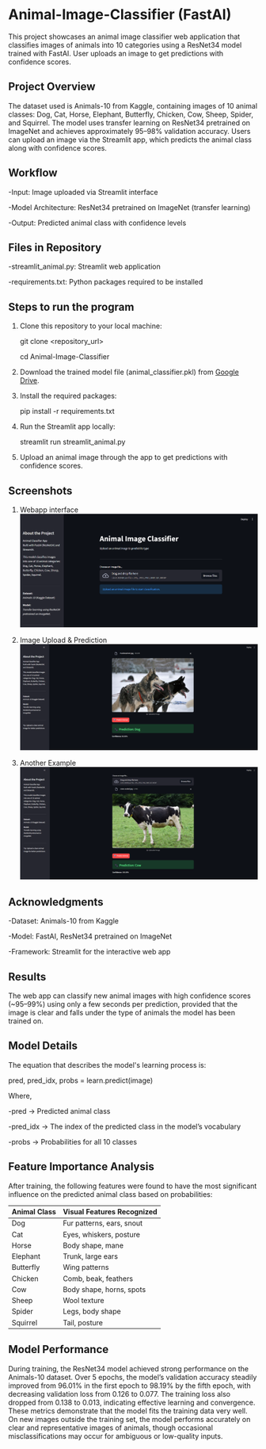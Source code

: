# Animal-Image-Classifier (FastAI)

This project showcases an animal image classifier web application that classifies images of animals into 10 categories using a ResNet34 model trained with FastAI. User uploads an image to get predictions with confidence scores.

Project Overview
----------------
The dataset used is Animals-10 from Kaggle, containing images of 10 animal classes: Dog, Cat, Horse, Elephant, Butterfly, Chicken, Cow, Sheep, Spider, and Squirrel. The model uses transfer learning on ResNet34 pretrained on ImageNet and achieves approximately 95–98% validation accuracy. Users can upload an image via the Streamlit app, which predicts the animal class along with confidence scores.

Workflow
-------------
-Input: Image uploaded via Streamlit interface

-Model Architecture: ResNet34 pretrained on ImageNet (transfer learning)

-Output: Predicted animal class with confidence levels

Files in Repository
-------------------
-streamlit_animal.py: Streamlit web application
  
-requirements.txt: Python packages required to be installed

Steps to run the program 
------------------------
1. Clone this repository to your local machine:

    git clone <repository_url>
    
    cd Animal-Image-Classifier

2. Download the trained model file (animal_classifier.pkl) from
   [Google Drive]([(https://drive.google.com/file/d/1CZwJ3Ma8EXwVSFpr31bLYKGRIhVh7lpi/view?usp=sharing)]).
   
4. Install the required packages:

     pip install -r requirements.txt
   
5. Run the Streamlit app locally:
   
     streamlit run streamlit_animal.py
   
6. Upload an animal image through the app to get predictions with confidence scores.

Screenshots
-----------
1. Webapp interface
![App Interface](screenshots/interface.png)

2. Image Upload & Prediction
![Prediction Example](screenshots/prediction1.png)

3. Another Example
![Another Prediction](screenshots/prediction2.png)

Acknowledgments
---------------
-Dataset: Animals-10 from Kaggle

-Model: FastAI, ResNet34 pretrained on ImageNet

-Framework: Streamlit for the interactive web app

Results
-------
The web app can classify new animal images with high confidence scores (~95–99%) using only a few seconds per prediction, provided that the image is clear and falls under the type of animals the model has been trained on.

Model Details
--------------
The equation that describes the model's learning process is:

pred, pred_idx, probs = learn.predict(image)

Where,

-pred → Predicted animal class

-pred_idx → The index of the predicted class in the model’s vocabulary

-probs → Probabilities for all 10 classes

Feature Importance Analysis
---------------------------
After training, the following features were found to have the most significant influence on the predicted animal class based on probabilities:

| Animal Class | Visual Features Recognized |
| ------------ | -------------------------- |
| Dog          | Fur patterns, ears, snout  |
| Cat          | Eyes, whiskers, posture    |
| Horse        | Body shape, mane           |
| Elephant     | Trunk, large ears          |
| Butterfly    | Wing patterns              |
| Chicken      | Comb, beak, feathers       |
| Cow          | Body shape, horns, spots   |
| Sheep        | Wool texture               |
| Spider       | Legs, body shape           |
| Squirrel     | Tail, posture              |

Model Performance
-----------------
During training, the ResNet34 model achieved strong performance on the Animals-10 dataset. Over 5 epochs, the model’s validation accuracy steadily improved from 96.01% in the first epoch to 98.19% by the fifth epoch, with decreasing validation loss from 0.126 to 0.077. The training loss also dropped from 0.138 to 0.013, indicating effective learning and convergence. These metrics demonstrate that the model fits the training data very well. On new images outside the training set, the model performs accurately on clear and representative images of animals, though occasional misclassifications may occur for ambiguous or low-quality inputs.

